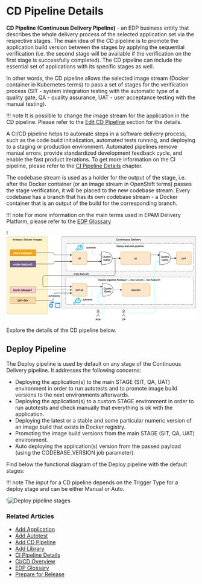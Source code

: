# CD Pipeline Details

**CD Pipeline (Continuous Delivery Pipeline)** - an EDP business entity that describes the whole delivery process of the selected application set via the respective stages.
The main idea of the CD pipeline is to promote the application build version between the stages by applying the sequential verification (i.e. the second stage will be available if the verification on the first stage is successfully completed).
The CD pipeline can include the essential set of applications with its specific stages as well.

In other words, the CD pipeline allows the selected image stream (Docker container in Kubernetes terms) to pass a set of stages for the verification process (SIT - system integration testing with the automatic type of a quality gate, QA - quality assurance, UAT - user acceptance testing with the manual testing).

!!! note
    It is possible to change the image stream for the application in the CD pipeline. Please refer to the [Edit CD Pipeline](add-cd-pipeline.md#edit-cd-pipeline) section for the details.

A CI/CD pipeline helps to automate steps in a software delivery process, such as the code build initialization, automated tests running, and deploying to a staging or production environment.
Automated pipelines remove manual errors, provide standardized development feedback cycle, and enable the fast product iterations. To get more information on the CI pipeline, please refer to the [CI Pipeline Details](ci-pipeline-details.md) chapter.

The codebase stream is used as a holder for the output of the stage, i.e. after the Docker container (or an image stream in OpenShift terms) passes the stage verification, it will be placed to the new codebase stream.
Every codebase has a branch that has its own codebase stream - a Docker container that is an output of the build for the corresponding branch.

!!! note
    For more information on the main terms used in EPAM Delivery Platform, please refer to the [EDP Glossary](../glossary.md)

!![EDP CD pipeline](../assets/user-guide/edp-cd-pipeline.png "EDP CD pipeline")

Explore the details of the CD pipeline below.

## Deploy Pipeline

The Deploy pipeline is used by default on any stage of the Continuous Delivery pipeline. It addresses the following concerns:

* Deploying the application(s) to the main STAGE (SIT, QA, UAT) environment in order to run autotests and to promote image build versions to the next environments afterwards.
* Deploying the application(s) to a custom STAGE environment in order to run autotests and check manually that everything is ok with the application.
* Deploying the latest or a stable and some particular numeric version of an image build that exists in Docker registry.
* Promoting the image build versions from the main STAGE (SIT, QA, UAT) environment.
* Auto deploying the application(s) version from the passed payload (using the CODEBASE_VERSION job parameter).

Find below the functional diagram of the Deploy pipeline with the default stages:

!!! note
    The input for a CD pipeline depends on the Trigger Type for a deploy stage and can be either Manual or Auto.

!![Deploy pipeline stages](http://www.plantuml.com/plantuml/proxy?src=https://raw.githubusercontent.com/epam/edp-install/master/docs/user-guide/deploy-pipeline.puml)

### Related Articles

* [Add Application](add-application.md)
* [Add Autotest](add-autotest.md)
* [Add CD Pipeline](add-cd-pipeline.md)
* [Add Library](add-library.md)
* [CI Pipeline Details](ci-pipeline-details.md)
* [CI/CD Overview](cicd-overview.md)
* [EDP Glossary](../glossary.md)
* [Prepare for Release](prepare-for-release.md)
